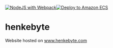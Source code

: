 [![NodeJS with Webpack](https://github.com/manuelhenke/henkebyte/actions/workflows/webpack.yml/badge.svg)](https://github.com/manuelhenke/henkebyte/actions/workflows/webpack.yml)[![Deploy to Amazon ECS](https://github.com/manuelhenke/henkebyte/actions/workflows/aws.yml/badge.svg)](https://github.com/manuelhenke/henkebyte/actions/workflows/aws.yml)
# henkebyte
Website hosted on www.henkebyte.com
